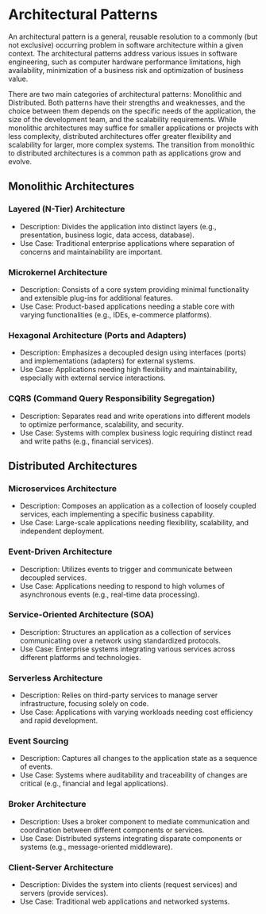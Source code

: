 # Architectural Patterns

An architectural pattern is a general, reusable resolution to a commonly (but not exclusive) occurring problem in software architecture within a given context. The architectural patterns address various issues in software engineering, such as computer hardware performance limitations, high availability, minimization of a business risk and optimization of business value.

There are two main categories of architectural patterns: Monolithic and Distributed. Both patterns have their strengths and weaknesses, and the choice between them depends on the specific needs of the application, the size of the development team, and the scalability requirements. While monolithic architectures may suffice for smaller applications or projects with less complexity, distributed architectures offer greater flexibility and scalability for larger, more complex systems. The transition from monolithic to distributed architectures is a common path as applications grow and evolve.

## Monolithic Architectures

### Layered (N-Tier) Architecture

- Description: Divides the application into distinct layers (e.g., presentation, business logic, data access, database).
- Use Case: Traditional enterprise applications where separation of concerns and maintainability are important.

### Microkernel Architecture

- Description: Consists of a core system providing minimal functionality and extensible plug-ins for additional features.
- Use Case: Product-based applications needing a stable core with varying functionalities (e.g., IDEs, e-commerce platforms).

### Hexagonal Architecture (Ports and Adapters)

- Description: Emphasizes a decoupled design using interfaces (ports) and implementations (adapters) for external systems.
- Use Case: Applications needing high flexibility and maintainability, especially with external service interactions.

### CQRS (Command Query Responsibility Segregation)

- Description: Separates read and write operations into different models to optimize performance, scalability, and security.
- Use Case: Systems with complex business logic requiring distinct read and write paths (e.g., financial services).

## Distributed Architectures

### Microservices Architecture

- Description: Composes an application as a collection of loosely coupled services, each implementing a specific business capability.
- Use Case: Large-scale applications needing flexibility, scalability, and independent deployment.

### Event-Driven Architecture

- Description: Utilizes events to trigger and communicate between decoupled services.
- Use Case: Applications needing to respond to high volumes of asynchronous events (e.g., real-time data processing).

### Service-Oriented Architecture (SOA)

- Description: Structures an application as a collection of services communicating over a network using standardized protocols.
- Use Case: Enterprise systems integrating various services across different platforms and technologies.

### Serverless Architecture

- Description: Relies on third-party services to manage server infrastructure, focusing solely on code.
- Use Case: Applications with varying workloads needing cost efficiency and rapid development.

### Event Sourcing

- Description: Captures all changes to the application state as a sequence of events.
- Use Case: Systems where auditability and traceability of changes are critical (e.g., financial and legal applications).

### Broker Architecture

- Description: Uses a broker component to mediate communication and coordination between different components or services.
- Use Case: Distributed systems integrating disparate components or systems (e.g., message-oriented middleware).

### Client-Server Architecture

- Description: Divides the system into clients (request services) and servers (provide services).
- Use Case: Traditional web applications and networked systems.
